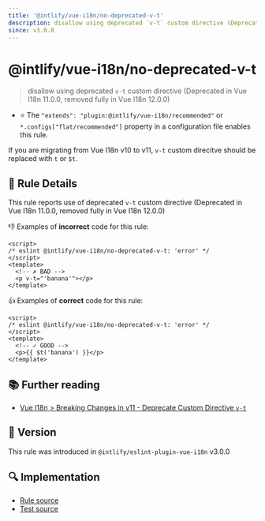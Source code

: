 ```yaml
---
title: '@intlify/vue-i18n/no-deprecated-v-t'
description: disallow using deprecated `v-t` custom directive (Deprecated in Vue I18n 11.0.0, removed fully in Vue I18n 12.0.0)
since: v3.0.0
---
```


# @intlify/vue-i18n/no-deprecated-v-t

> disallow using deprecated `v-t` custom directive (Deprecated in Vue I18n 11.0.0, removed fully in Vue I18n 12.0.0)

- :star: The `"extends": "plugin:@intlify/vue-i18n/recommended"` or `*.configs["flat/recommended"]` property in a configuration file enables this rule.

If you are migrating from Vue I18n v10 to v11, `v-t` custom direcitve should be replaced with `t` or `$t`.

## :book: Rule Details

This rule reports use of deprecated `v-t` custom directive (Deprecated in Vue I18n 11.0.0, removed fully in Vue I18n 12.0.0)

:-1: Examples of **incorrect** code for this rule:

<eslint-code-block>

<!-- eslint-skip -->

```vue
<script>
/* eslint @intlify/vue-i18n/no-deprecated-v-t: 'error' */
</script>
<template>
  <!-- ✗ BAD -->
  <p v-t="'banana'"></p>
</template>
```

</eslint-code-block>

:+1: Examples of **correct** code for this rule:

<eslint-code-block>

<!-- eslint-skip -->

```vue
<script>
/* eslint @intlify/vue-i18n/no-deprecated-v-t: 'error' */
</script>
<template>
  <!-- ✓ GOOD -->
  <p>{{ $t('banana') }}</p>
</template>
```

</eslint-code-block>

## :books: Further reading

- [Vue I18n > Breaking Changes in v11 - Deprecate Custom Directive `v-t`](https://vue-i18n.intlify.dev/guide/migration/breaking11.html#deprecate-custom-directive-v-t)

## :rocket: Version

This rule was introduced in `@intlify/eslint-plugin-vue-i18n` v3.0.0

## :mag: Implementation

- [Rule source](https://github.com/intlify/eslint-plugin-vue-i18n/blob/master/lib/rules/no-deprecated-v-t.ts)
- [Test source](https://github.com/intlify/eslint-plugin-vue-i18n/tree/master/tests/lib/rules/no-deprecated-v-t.ts)
